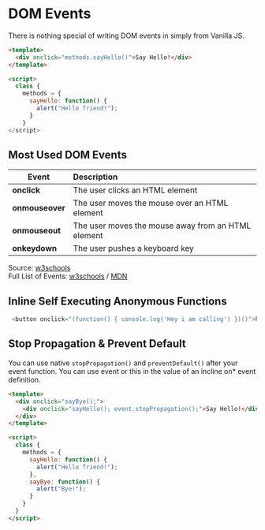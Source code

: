 # DOM Events

There is nothing special of writing DOM events in simply from Vanilla JS.

```html
<template>
  <div onclick="methods.sayHello()">Say Hello!</div>
</template>

<script>
  class {
    methods = {
      sayHello: function() {
        alert("Hello friend!");
      }
    }
</script>
```

## Most Used DOM Events

| Event   |      Description      |
|----------|:-------------|
| **onclick** |  The user clicks an HTML element |
| **onmouseover** |    The user moves the mouse over an HTML element   |
| **onmouseout** | The user moves the mouse away from an HTML element |
| **onkeydown** | The user pushes a keyboard key |

Source: [w3schools](https://www.w3schools.com/js/js_events.asp)<br>
Full List of Events: [w3schools](https://www.w3schools.com/js/js_events.asp) / [MDN](https://developer.mozilla.org/en-US/docs/Web/Events)

## Inline Self Executing Anonymous Functions
```js
 <button onclick="(function() { console.log('Hey i am calling') })()">hello</button></button>
```

## Stop Propagation & Prevent Default

You can use native `stopPropagation()` and `preventDefault()` after your event function. You can use event or this in the value of an incline on* event definition.

```html
<template>
  <div onclick="sayBye();">
    <div onclick="sayHello(); event.stopPropagation();">Say Hello!</div>
  </div>
</template>

<script>
  class {
    methods = {
      sayHello: function() {
        alert("Hello friend!");
      },
      sayBye: function() {
        alert("Bye!");
      }
    }
  }
</script>
```
